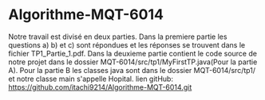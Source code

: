 # Algorithme-MQT-6014
Notre travail est divisé en deux parties.
Dans la premiere partie les questions a) b) et c) sont répondues et les réponses se trouvent dans le fichier TP1_Partie_1.pdf.
Dans la deuxieme partie contient le code source de notre projet dans le dossier MQT-6014/src/tp1/MyFirstTP.java(Pour la partie A).
Pour la partie B les classes java sont dans le dossier MQT-6014/src/tp1/ et notre classe main s'appelle Hopital.
lien gitHub: https://github.com/itachi9214/Algorithme-MQT-6014.git
